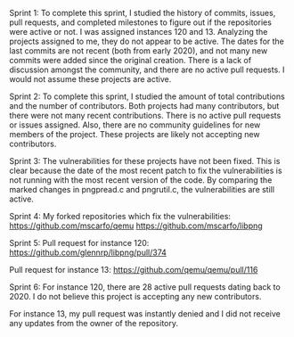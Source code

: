 Sprint 1: To complete this sprint, I studied the history of commits, issues, pull requests, and completed milestones to figure out if the repositories were active or not. I was assigned instances 120 and 13.
Analyzing the projects assigned to me, they do not appear to be active. The dates for the last commits are not recent (both from early 2020), and not many new commits were added since the original creation. There is a lack of discussion amongst the community, and there are no active pull requests. I would not assume these projects are active.

Sprint 2: To complete this sprint, I studied the amount of total contributions and the number of contributors. Both projects had many contributors, but there were not many recent contributions. There is no active pull requests or issues assigned. Also, there are no community guidelines for new members of the project. These projects are likely not accepting new contributors.

Sprint 3: The vulnerabilities for these projects have not been fixed. This is clear because the date of the most recent patch to fix the vulnerabilities is not running with the most recent version of the code. By comparing the marked changes in pngpread.c and pngrutil.c, the vulnerabilities are still active.

Sprint 4: My forked repositories which fix the vulnerabilities: 
https://github.com/mscarfo/qemu
https://github.com/mscarfo/libpng

Sprint 5:
Pull request for instance 120: https://github.com/glennrp/libpng/pull/374

Pull request for instance 13: https://github.com/qemu/qemu/pull/116

Sprint 6: For instance 120, there are 28 active pull requests dating back to 2020. I do not believe this project is accepting any new contributors.

For instance 13, my pull request was instantly denied and I did not receive any updates from the owner of the repository.


